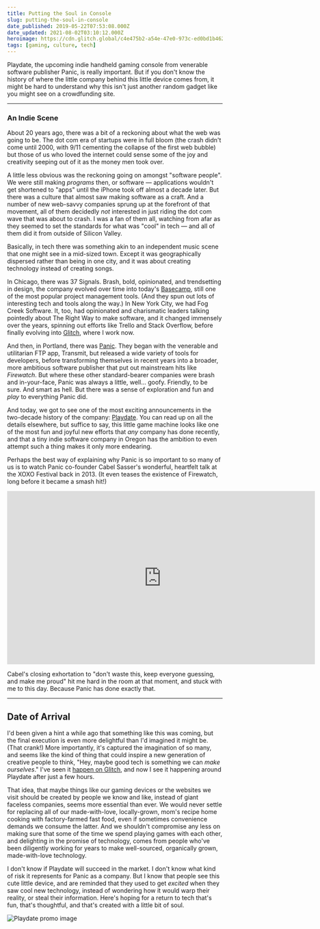 ```yaml
---
title: Putting the Soul in Console
slug: putting-the-soul-in-console
date_published: 2019-05-22T07:53:08.000Z
date_updated: 2021-08-02T03:10:12.000Z
heroimage: https://cdn.glitch.global/c4e475b2-a54e-47e0-973c-ed0bd1b46262/playdate-device-interior-80.jpg?v=1669585909286
tags: [gaming, culture, tech]
---
```


Playdate, the upcoming indie handheld gaming console from venerable software publisher Panic, is really important. But if you don't know the history of where the little company behind this little device comes from, it might be hard to understand why this isn't just another random gadget like you might see on a crowdfunding site.

---

### An Indie Scene

About 20 years ago, there was a bit of a reckoning about what the web was going to be. The dot com era of startups were in full bloom (the crash didn't come until 2000, with 9/11 cementing the collapse of the first web bubble) but those of us who loved the internet could sense some of the joy and creativity seeping out of it as the money men took over.

A little less obvious was the reckoning going on amongst "software people". We were still making *programs* then, or software — applications wouldn't get shortened to "apps" until the iPhone took off almost a decade later. But there was a culture that almost saw making software as a craft. And a number of new web-savvy companies sprung up at the forefront of that movement, all of them decidedly *not* interested in just riding the dot com wave that was about to crash. I was a fan of them all, watching from afar as they seemed to set the standards for what was "cool" in tech — and all of them did it from outside of Silicon Valley.

Basically, in tech there was something akin to an independent music scene that one might see in a mid-sized town. Except it was geographically dispersed rather than being in one city, and it was about creating technology instead of creating songs.

In Chicago, there was 37 Signals. Brash, bold, opinionated, and trendsetting in design, the company evolved over time into today's [Basecamp](https://basecamp.com/), still one of the most popular project management tools. (And they spun out lots of interesting tech and tools along the way.) In New York City, we had Fog Creek Software. It, too, had opinionated and charismatic leaders talking pointedly about The Right Way to make software, and it changed immensely over the years, spinning out efforts like Trello and Stack Overflow, before finally evolving into [Glitch](https://glitch.com/), where I work now.

And then, in Portland, there was [Panic](https://panic.com/). They began with the venerable and utilitarian FTP app, Transmit, but released a wide variety of tools for developers, before transforming themselves in recent years into a broader, more ambitious software publisher that put out mainstream hits like *Firewatch*. But where these other standard-bearer companies were brash and in-your-face, Panic was always a little, well... goofy. Friendly, to be sure. And smart as hell. But there was a sense of exploration and fun and *play* to everything Panic did.

And today, we got to see one of the most exciting announcements in the two-decade history of the company: [Playdate](https://play.date/). You can read up on all the details elsewhere, but suffice to say, this little game machine looks like one of the most fun and joyful new efforts that *any* company has done recently, and that a tiny indie software company in Oregon has the ambition to even attempt such a thing makes it only more endearing.

Perhaps the best way of explaining why Panic is so important to so many of us is to watch Panic co-founder Cabel Sasser's wonderful, heartfelt talk at the XOXO Festival back in 2013. (It even teases the existence of Firewatch, long before it became a smash hit!)

<iframe width="720" height="405" src="https://www.youtube.com/embed/8ZXWdR7RzV8" title="Cabel Sasser, Panic - XOXO Festival (2013)" frameborder="0" allow="accelerometer; autoplay; clipboard-write; encrypted-media; gyroscope; picture-in-picture" allowfullscreen></iframe>

Cabel's closing exhortation to "don't waste this, keep everyone guessing, and make me proud" hit me hard in the room at that moment, and stuck with me to this day. Because Panic has done exactly that.

---

## Date of Arrival

I'd been given a hint a while ago that something like this was coming, but the final execution is even more delightful than I'd imagined it might be. (That crank!) More importantly, it's captured the imagination of so many, and seems like the kind of thing that could inspire a new generation of creative people to think, "Hey, maybe good tech is something we can *make ourselves*." I've seen it [happen on Glitch](https://medium.com/glitch/1-million-apps-on-glitch-the-creative-web-is-back-bf3ffe8053fa), and now I see it happening around Playdate after just a few hours.

That idea, that maybe things like our gaming devices or the websites we visit should be created by people we know and like, instead of giant faceless companies, seems more essential than ever. We would never settle for replacing all of our made-with-love, locally-grown, mom's recipe home cooking with factory-farmed fast food, even if sometimes convenience demands we consume the latter. And we shouldn't compromise any less on making sure that some of the time we spend playing games with each other, and delighting in the promise of technology, comes from people who've been diligently working for years to make well-sourced, organically grown, made-with-love technology.

I don't know if Playdate will succeed in the market. I don't know what kind of risk it represents for Panic as a company. But I know that people see this cute little device, and are reminded that they used to get *excited* when they saw cool new technology, instead of wondering how it would warp their reality, or steal their information. Here's hoping for a return to tech that's fun, that's thoughtful, and that's created with a little bit of soul.

![](https://cdn.glitch.global/c4e475b2-a54e-47e0-973c-ed0bd1b46262/playdate-promo.jpg?v=1669586067075 "Playdate promo image")
